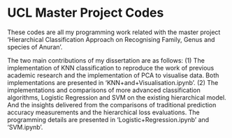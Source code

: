 # UCL Master Project Codes 
These codes are all my programming work related with the master project ‘Hierarchical Classification Approach on Recognising Family, Genus and species of Anuran’.

The two main contributions of my dissertation are as follows: 
(1) The implementation of KNN classification to reproduce the work of previous academic research and the implementation of PCA to visualise data. Both implementations are presented in ‘KNN+and+Visualisation.ipynb’.
(2) The implementations and comparisons of more advanced classification algorithms, Logistic Regression and SVM on the existing hierarchical model. And the insights delivered from the comparisons of traditional prediction accuracy measurements and the hierarchical loss evaluations. The programming details are presented in ‘Logistic+Regression.ipynb’ and ‘SVM.ipynb’.

